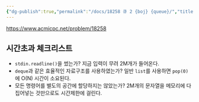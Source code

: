 ```yaml
---
{"dg-publish":true,"permalink":"/docs/18258 큐 2 {boj} {queue}/","title":"18258 큐 2 {boj} {queue}"}
---
```


<https://www.acmicpc.net/problem/18258>

## 시간초과 체크리스트

- `stdin.readline()`을 썼는가? 지금 입력이 무려 2M개가 들어온다.
- `deque`과 같은 효율적인 자료구조를 사용하였는가? 일반 `list`를 사용하면 `pop(0)` 에 O(N) 시간이 소요된다.
- 모든 명령어를 별도의 공간에 할당하지는 않았는가? 2M개의 문자열을 메모리에 다 집어넣는 것만으로도 시간제한에 걸린다.
